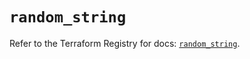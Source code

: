 # `random_string`

Refer to the Terraform Registry for docs: [`random_string`](https://registry.terraform.io/providers/hashicorp/random/3.7.1/docs/resources/string).
